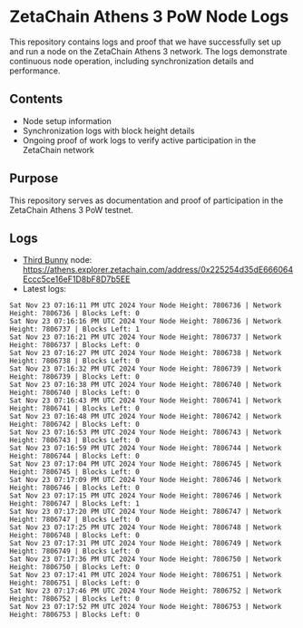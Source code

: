 # ZetaChain Athens 3 PoW Node Logs
This repository contains logs and proof that we have successfully set up and run a node on the ZetaChain Athens 3 network. The logs demonstrate continuous node operation, including synchronization details and performance.

## Contents
- Node setup information
- Synchronization logs with block height details
- Ongoing proof of work logs to verify active participation in the ZetaChain network

## Purpose
This repository serves as documentation and proof of participation in the ZetaChain Athens 3 PoW testnet.

## Logs

- [Third Bunny](https://thirdbunny.xyz/) node: https://athens.explorer.zetachain.com/address/0x225254d35dE666064Eccc5ce16eF1D8bF8D7b5EE
- Latest logs:
```
Sat Nov 23 07:16:11 PM UTC 2024 Your Node Height: 7806736 | Network Height: 7806736 | Blocks Left: 0
Sat Nov 23 07:16:16 PM UTC 2024 Your Node Height: 7806736 | Network Height: 7806737 | Blocks Left: 1
Sat Nov 23 07:16:21 PM UTC 2024 Your Node Height: 7806737 | Network Height: 7806737 | Blocks Left: 0
Sat Nov 23 07:16:27 PM UTC 2024 Your Node Height: 7806738 | Network Height: 7806738 | Blocks Left: 0
Sat Nov 23 07:16:32 PM UTC 2024 Your Node Height: 7806739 | Network Height: 7806739 | Blocks Left: 0
Sat Nov 23 07:16:38 PM UTC 2024 Your Node Height: 7806740 | Network Height: 7806740 | Blocks Left: 0
Sat Nov 23 07:16:43 PM UTC 2024 Your Node Height: 7806741 | Network Height: 7806741 | Blocks Left: 0
Sat Nov 23 07:16:48 PM UTC 2024 Your Node Height: 7806742 | Network Height: 7806742 | Blocks Left: 0
Sat Nov 23 07:16:53 PM UTC 2024 Your Node Height: 7806743 | Network Height: 7806743 | Blocks Left: 0
Sat Nov 23 07:16:59 PM UTC 2024 Your Node Height: 7806744 | Network Height: 7806744 | Blocks Left: 0
Sat Nov 23 07:17:04 PM UTC 2024 Your Node Height: 7806745 | Network Height: 7806745 | Blocks Left: 0
Sat Nov 23 07:17:09 PM UTC 2024 Your Node Height: 7806746 | Network Height: 7806746 | Blocks Left: 0
Sat Nov 23 07:17:15 PM UTC 2024 Your Node Height: 7806746 | Network Height: 7806747 | Blocks Left: 1
Sat Nov 23 07:17:20 PM UTC 2024 Your Node Height: 7806747 | Network Height: 7806747 | Blocks Left: 0
Sat Nov 23 07:17:25 PM UTC 2024 Your Node Height: 7806748 | Network Height: 7806748 | Blocks Left: 0
Sat Nov 23 07:17:31 PM UTC 2024 Your Node Height: 7806749 | Network Height: 7806749 | Blocks Left: 0
Sat Nov 23 07:17:36 PM UTC 2024 Your Node Height: 7806750 | Network Height: 7806750 | Blocks Left: 0
Sat Nov 23 07:17:41 PM UTC 2024 Your Node Height: 7806751 | Network Height: 7806751 | Blocks Left: 0
Sat Nov 23 07:17:46 PM UTC 2024 Your Node Height: 7806752 | Network Height: 7806752 | Blocks Left: 0
Sat Nov 23 07:17:52 PM UTC 2024 Your Node Height: 7806753 | Network Height: 7806753 | Blocks Left: 0
```
